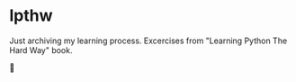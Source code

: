 # lpthw

Just archiving my learning process.
Excercises from "Learning Python The Hard Way" book.

🌱
